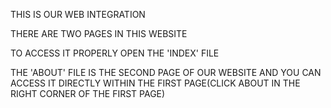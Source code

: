 THIS IS OUR WEB INTEGRATION

THERE ARE TWO PAGES IN THIS WEBSITE

TO ACCESS IT PROPERLY  OPEN THE 'INDEX' FILE

THE 'ABOUT' FILE IS THE SECOND PAGE OF OUR WEBSITE AND YOU CAN ACCESS IT DIRECTLY WITHIN THE FIRST PAGE(CLICK ABOUT IN THE RIGHT CORNER OF THE FIRST PAGE) 
